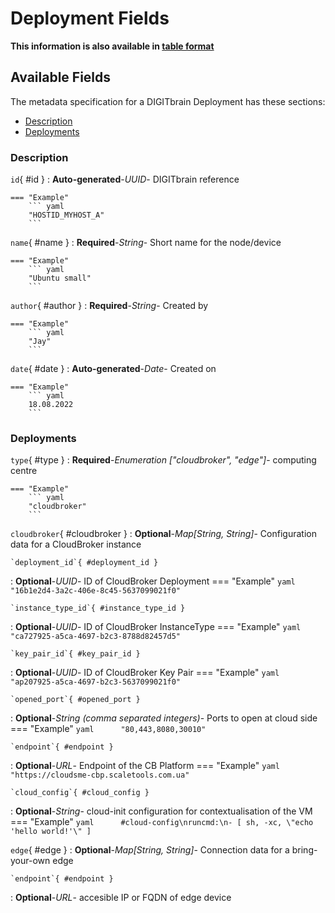 <style>
  .md-content__button {
    display: none;
  }
</style>
# Deployment Fields

**This information is also available in [table format](/tables/deployment/)**


## Available Fields 

The metadata specification for a DIGITbrain Deployment
has these sections:

- [Description](#description)
- [Deployments](#deployments)


### Description


`id`{ #id }
:   **Auto-generated**-*UUID*- DIGITbrain reference

    === "Example"
        ``` yaml     
        "HOSTID_MYHOST_A"
        ```

`name`{ #name }
:   **Required**-*String*- Short name for the node/device

    === "Example"
        ``` yaml     
        "Ubuntu small"
        ```

`author`{ #author }
:   **Required**-*String*- Created by

    === "Example"
        ``` yaml     
        "Jay"
        ```

`date`{ #date }
:   **Auto-generated**-*Date*- Created on

    === "Example"
        ``` yaml     
        18.08.2022
        ```


### Deployments


`type`{ #type }
:   **Required**-*Enumeration ["cloudbroker", "edge"]*- computing centre

    === "Example"
        ``` yaml     
        "cloudbroker"
        ```

`cloudbroker`{ #cloudbroker }
:   **Optional**-*Map[String, String]*- Configuration data for a CloudBroker instance

    `deployment_id`{ #deployment_id }
:   **Optional**-*UUID*- ID of CloudBroker Deployment
        === "Example"
            ``` yaml     
            "16b1e2d4-3a2c-406e-8c45-5637099021f0"
            ```

    `instance_type_id`{ #instance_type_id }
:   **Optional**-*UUID*- ID of CloudBroker InstanceType
        === "Example"
            ``` yaml     
            "ca727925-a5ca-4697-b2c3-8788d82457d5"
            ```

    `key_pair_id`{ #key_pair_id }
:   **Optional**-*UUID*- ID of CloudBroker Key Pair
        === "Example"
            ``` yaml     
            "ap207925-a5ca-4697-b2c3-5637099021f0"
            ```

    `opened_port`{ #opened_port }
:   **Optional**-*String (comma separated integers)*- Ports to open at cloud side
        === "Example"
            ``` yaml     
            "80,443,8080,30010"
            ```

    `endpoint`{ #endpoint }
:   **Optional**-*URL*- Endpoint of the CB Platform
        === "Example"
            ``` yaml     
            "https://cloudsme-cbp.scaletools.com.ua"
            ```

    `cloud_config`{ #cloud_config }
:   **Optional**-*String*- cloud-init configuration for contextualisation of the VM
        === "Example"
            ``` yaml     
            #cloud-config\nruncmd:\n- [ sh, -xc, \"echo 'hello world!'\" ]
            ```

`edge`{ #edge }
:   **Optional**-*Map[String, String]*- Connection data for a bring-your-own edge

    `endpoint`{ #endpoint }
:   **Optional**-*URL*- accesible IP or FQDN of edge device
